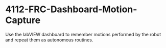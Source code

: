 # 4112-FRC-Dashboard-Motion-Capture
Use the labVIEW dashboard to remember motions performed by the robot and repeat them as autonomous routines.
